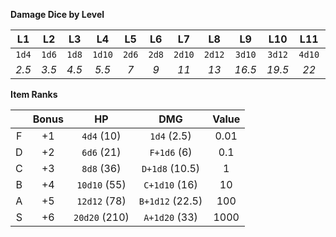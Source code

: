 **Damage Dice by Level**

| L1 | L2 | L3 | L4 | L5 | L6 | L7 | L8 | L9 | L10 | L11 | L12 |
|:---:|:---:|:---:|:---:|:---:|:---:|:---:|:---:|:---:|:---:|:---:|:---:|
| `1d4` | `1d6` | `1d8` | `1d10` | `2d6` | `2d8` | `2d10` | `2d12` | `3d10` | `3d12` | `4d10` | `4d12` |
| _2.5_ | _3.5_ | _4.5_ | _5.5_ | _7_ | _9_ | _11_ | _13_ | _16.5_ | _19.5_ | _22_ | _26_ |

**Item Ranks**

|  | Bonus | HP | DMG | Value |
|:---:|:---:|:---:|:---:|:---:|
| F | +1 | `4d4` (10) | `1d4` (2.5) | 0.01 |
| D | +2 | `6d6` (21) | `F+1d6` (6) | 0.1 |
| C | +3 | `8d8` (36) | `D+1d8` (10.5) | 1 |
| B | +4 | `10d10` (55) | `C+1d10` (16) | 10 |
| A | +5 | `12d12` (78) | `B+1d12` (22.5) | 100 |
| S | +6 | `20d20` (210) | `A+1d20` (33) | 1000 |
